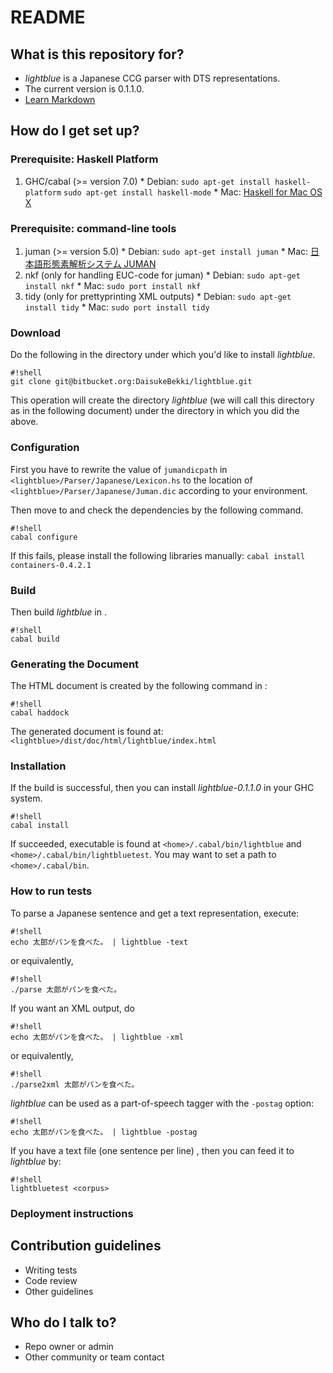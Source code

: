 # README
## What is this repository for?

* *lightblue* is a Japanese CCG parser with DTS representations.
* The current version is 0.1.1.0.
* [Learn Markdown](https://bitbucket.org/tutorials/markdowndemo)

## How do I get set up?

### Prerequisite: Haskell Platform
  1. GHC/cabal (>= version 7.0)
    * Debian: `sudo apt-get install haskell-platform` `sudo apt-get install haskell-mode`
    * Mac: [Haskell for Mac OS X](https://ghcformacosx.github.io/)

### Prerequisite: command-line tools
  1. juman (>= version 5.0)
    * Debian: `sudo apt-get install juman`
    * Mac: [日本語形態素解析システム JUMAN](http://nlp.ist.i.kyoto-u.ac.jp/index.php?JUMAN)
  1. nkf (only for handling EUC-code for juman)
    * Debian: `sudo apt-get install nkf`
    * Mac: `sudo port install nkf`
  1. tidy (only for prettyprinting XML outputs)
    * Debian: `sudo apt-get install tidy`
    * Mac: `sudo port install tidy`

### Download
Do the following in the directory under which you'd like to install *lightblue*.
```
#!shell
git clone git@bitbucket.org:DaisukeBekki/lightblue.git
```
This operation will create the directory *lightblue* (we will call this directory as <lightblue> in the following document) under the directory in which you did the above.

### Configuration
First you have to rewrite the value of `jumandicpath` in `<lightblue>/Parser/Japanese/Lexicon.hs` to the location of `<lightblue>/Parser/Japanese/Juman.dic` according to your environment.

Then move to <lightblue> and check the dependencies by the following command.
```
#!shell
cabal configure
```

If this fails, please install the following libraries manually:
`cabal install containers-0.4.2.1`

### Build
Then build *lightblue* in <lightblue>.
```
#!shell
cabal build
```

### Generating the Document
The HTML document is created by the following command in <lightblue>:
```
#!shell
cabal haddock
```
The generated document is found at: `<lightblue>/dist/doc/html/lightblue/index.html`

### Installation
If the build is successful, then you can install *lightblue-0.1.1.0* in your GHC system.
```
#!shell
cabal install
```
If succeeded, executable is found at `<home>/.cabal/bin/lightblue` and `<home>/.cabal/bin/lightbluetest`.
You may want to set a path to `<home>/.cabal/bin`.

### How to run tests
To parse a Japanese sentence and get a text representation, execute:
```
#!shell
echo 太郎がパンを食べた。 | lightblue -text
```
or equivalently,
```
#!shell
./parse 太郎がパンを食べた。
```

If you want an XML output, do
```
#!shell
echo 太郎がパンを食べた。 | lightblue -xml
```
or equivalently,
```
#!shell
./parse2xml 太郎がパンを食べた。
```

*lightblue* can be used as a part-of-speech tagger with the `-postag` option:
```
#!shell
echo 太郎がパンを食べた。 | lightblue -postag
```

If you have a text file (one sentence per line) <corpus>, then you can feed it to *lightblue* by:
```
#!shell
lightbluetest <corpus>
```

### Deployment instructions

## Contribution guidelines ###

* Writing tests
* Code review
* Other guidelines

## Who do I talk to? ###

* Repo owner or admin
* Other community or team contact